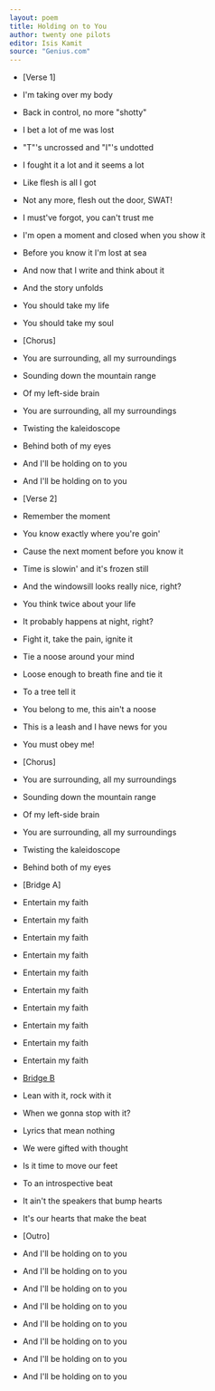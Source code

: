 ```yaml
---
layout: poem
title: Holding on to You
author: twenty one pilots
editor: Isis Kamit
source: "Genius.com"
---
```


- [Verse 1]

- I'm taking over my body
- Back in control, no more "shotty"
- I bet a lot of me was lost
- "T"'s uncrossed and "I"'s undotted
- I fought it a lot and it seems a lot
- Like flesh is all I got
- Not any more, flesh out the door, SWAT!
- I must've forgot, you can't trust me
- I'm open a moment and closed when you show it
- Before you know it I'm lost at sea
- And now that I write and think about it
- And the story unfolds
- You should take my life
- You should take my soul


- [Chorus]

- You are surrounding, all my surroundings
- Sounding down the mountain range
- Of my left-side brain
- You are surrounding, all my surroundings
- Twisting the kaleidoscope
- Behind both of my eyes
- And I'll be holding on to you
- And I'll be holding on to you


- [Verse 2]

- Remember the moment
- You know exactly where you're goin'
- Cause the next moment before you know it
- Time is slowin' and it's frozen still
- And the windowsill looks really nice, right?
- You think twice about your life
- It probably happens at night, right?
- Fight it, take the pain, ignite it
- Tie a noose around your mind
- Loose enough to breath fine and tie it
- To a tree tell it
- You belong to me, this ain't a noose
- This is a leash and I have news for you
- You must obey me!


- [Chorus]

- You are surrounding, all my surroundings
- Sounding down the mountain range
- Of my left-side brain
- You are surrounding, all my surroundings
- Twisting the kaleidoscope
- Behind both of my eyes


- [Bridge A]

- Entertain my faith
- Entertain my faith
- Entertain my faith
- Entertain my faith
- Entertain my faith
- Entertain my faith
- Entertain my faith
- Entertain my faith
- Entertain my faith
- Entertain my faith
 


- [Bridge B](x4)

- Lean with it, rock with it
- When we gonna stop with it?
- Lyrics that mean nothing
- We were gifted with thought
- Is it time to move our feet
- To an introspective beat
- It ain't the speakers that bump hearts
- It's our hearts that make the beat


- [Outro]

- And I'll be holding on to you
- And I'll be holding on to you
- And I'll be holding on to you
- And I'll be holding on to you
- And I'll be holding on to you
- And I'll be holding on to you
- And I'll be holding on to you
- And I'll be holding on to you